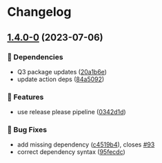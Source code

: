 # Changelog

## [1.4.0-0](https://github.com/agrc/sweeper/compare/v1.3.5...v1.4.0-0) (2023-07-06)


### 🌲 Dependencies

* Q3 package updates ([20a1b6e](https://github.com/agrc/sweeper/commit/20a1b6e84e0243c0003321de56dc1c928019c179))
* update action deps ([84a5092](https://github.com/agrc/sweeper/commit/84a509294c311109f07154fae9aa8c482ad9f11d))


### 🚀 Features

* use release please pipeline ([0342d1d](https://github.com/agrc/sweeper/commit/0342d1d4953188030d7b1ee2d653b1728bd3c3d7))


### 🐛 Bug Fixes

* add missing dependency ([c4519b4](https://github.com/agrc/sweeper/commit/c4519b49de94e6ffb5ffcc6ba5c9b7ed9b5cbbb8)), closes [#93](https://github.com/agrc/sweeper/issues/93)
* correct dependency syntax ([95fecdc](https://github.com/agrc/sweeper/commit/95fecdc0cc9eddf1fba32438c942781d96febb81))
